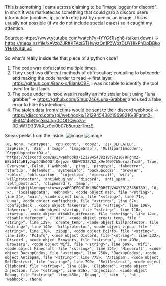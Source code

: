 This is something I came across claiming to be "image logger for discord". In short it was marketed as something that could grab a discord users information (cookies, ip, pc info etc) just by opening an image.
This is usually not possible (if we do not include special cases) so it caught my attention.

Sources: https://www.youtube.com/watch?v=IYYG61Isgh8 (taken down) -> https://mega.nz/file/xAVzgZJR#KFAziSTHwyzQn1PXWpzDUYHIkPnDpDBkoYHrGvS4La4

So what's really inside the that piece of a python code?

1. The code was obfuscated multiple times.
2. They used two different methods of obfuscation; compiling to bytecode and making the code harder to read -> first layer: https://github.com/Blank-c/BlankOBF, I was not able to identify the tool used for last layer.
3. The code under its hood was in reality an info stealer built using "luna grabber" -> https://github.com/Smug246/Luna-Grabber and used a fake error to hide its intentions.
4. The stolen data from victims would be sent to their discord webhook -> https://discord.com/api/webhooks/1212945438219698216/8Fgnm2-6EiG414pB1y2spJJdk0OOf1Qejpzn-RDhW7D33VkX_x9ef0b07b5uruzrTmzE. 

Sneak peeks from the inside:
![image](https://github.com/SheIITear/random_reversing/assets/62976449/dd2dde26-6fb9-4057-8dca-17b33382b1b0)
![image](https://github.com/SheIITear/random_reversing/assets/62976449/bd8e9edf-325f-4ad2-9736-00465e9bbb9e)

```
(0, None, 'wintypes', 'cpu_count', 'copy2', 'ZIP_DEFLATED', 'ZipFile'), 'AES', ('Image', 'ImageGrab'), 'MultipartEncoder', 'CryptUnprotectData', 'https://discord.com/api/webhooks/1212945438219698216/8Fgnm2-6EiG414pB1y2spJJdk0OOf1Qejpzn-RDhW7D33VkX_x9ef0b07b5uruzrTmzE', True, 'Everyone', False, ('webhook', 'ping', 'pingtype', 'fakeerror', 'startup', 'defender', 'systeminfo', 'backupcodes', 'browser', 'roblox', 'obfuscation', 'injection', 'minecraft', 'wifi', 'killprotector', 'antidebug_vm', 'discord', 'anti_spam', 'self_destruct', 'clipboard'), 'temp', '', 'abcdefghijklmnopqrstuvwxyzABCDEFGHIJKLMNOPQRSTUVWXYZ0123456789', 10, 'k', 'localappdata', 'webhook', <code object main, file "<string>", line 34>, 'main', <code object Luna, file "<string>", line 71>, 'Luna', <code object configcheck, file "<string>", line 87>, 'configcheck', <code object fakeerror, file "<string>", line 106>, 'fakeerror', <code object startup, file "<string>", line 110>, 'startup', <code object disable_defender, file "<string>", line 124>, 'disable_defender', ('_dir', <code object create_temp, file "<string>", line 129>, 'create_temp', <code object killprotector, file "<string>", line 140>, 'killprotector', <code object zipup, file "<string>", line 178>, 'zipup', <code object PcInfo, file "<string>", line 189>, 'PcInfo', <code object Discord, file "<string>", line 232>, 'Discord', <code object Browsers, file "<string>", line 499>, 'Browsers', <code object Wifi, file "<string>", line 699>, 'Wifi', <code object Minecraft, file "<string>", line 729>, 'Minecraft', <code object BackupCodes, file "<string>", line 758>, 'BackupCodes', <code object AntiSpam, file "<string>", line 775>, 'AntiSpam', <code object SelfDestruct, file "<string>", line 799>, 'SelfDestruct', <code object Clipboard, file "<string>", line 818>, 'Clipboard', <code object Injection, file "<string>", line 836>, 'Injection', <code object Debug, file "<string>", line 888>, 'Debug', '__main__', 'nt', 'webhook', (None)
```
